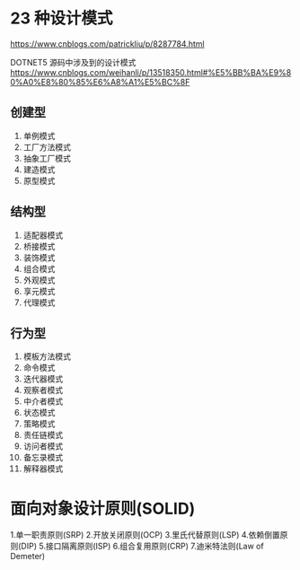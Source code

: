 # 23 种设计模式
https://www.cnblogs.com/patrickliu/p/8287784.html

DOTNET5 源码中涉及到的设计模式
https://www.cnblogs.com/weihanli/p/13518350.html#%E5%BB%BA%E9%80%A0%E8%80%85%E6%A8%A1%E5%BC%8F

## 创建型
1. 单例模式
2. 工厂方法模式
3. 抽象工厂模式
4. 建造模式
5. 原型模式

## 结构型
1. 适配器模式
2. 桥接模式
3. 装饰模式
4. 组合模式
5. 外观模式
6. 享元模式
7. 代理模式

## 行为型
1. 模板方法模式
2. 命令模式
3. 迭代器模式
4. 观察者模式
5. 中介者模式
6. 状态模式
7. 策略模式
8. 责任链模式
9. 访问者模式
10. 备忘录模式
11. 解释器模式

# 面向对象设计原则(SOLID)
1.单一职责原则(SRP)
2.开放关闭原则(OCP)
3.里氏代替原则(LSP)
4.依赖倒置原则(DIP)
5.接口隔离原则(ISP)
6.组合复用原则(CRP)
7.迪米特法则(Law of Demeter)